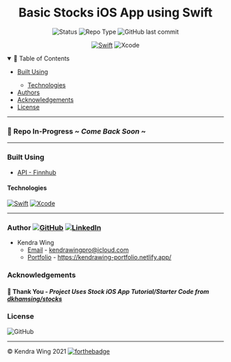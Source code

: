 <h1 align="center">Basic Stocks iOS App using Swift</h1>

<div align="center">

![Status](https://img.shields.io/badge/Status-In_Progress-80DEEA?style=flat&link=https://github.com/kwing25/Basic-Stocks-App)  ![Repo Type](https://img.shields.io/badge/Repo_Type-Public-fff200?style=flat&link=https://github.com/kwing25/Basic-Stocks-App) ![GitHub last commit](https://img.shields.io/github/last-commit/kwing25/Basic-Stocks-App)

[![Swift](https://img.shields.io/badge/Swift-Technology-d1d1d1?labelColor=000000&style=for-the-badge&logo=Swift&link=https://reactjs.org/)](https://swift.org/)
![Xcode](https://img.shields.io/badge/xcode-Technology-d1d1d1?labelColor=000000&style=for-the-badge&logo=xcode/)

</div>

<details open="open">
  <summary>📝 Table of Contents</summary>
  <ul>
    <li><a href="#built_using">Built Using</a></li>
        <ul>
        <li><a href="technologies">Technologies</a></li>
        </ul>
    <li><a href="#authors">Authors</a></li>
    <li><a href="#acknowledgements">Acknowledgements</a></li>
    <li><a href="#license">License</a></li>
  </ul>
</details>

---

### 📝 Repo In-Progress ~ *Come Back Soon* ~

---
### Built Using
- [API - Finnhub](https://finnhub.io/)
#### Technologies
[![Swift](https://img.shields.io/badge/Swift-000000?style=flat&logo=Swift&link=https://swift.org/)](https://swift.org/)
[![Xcode](https://img.shields.io/badge/Xcode-000000?style=flat&logo=Xcode&link=https://developer.apple.com/xcode/)](https://developer.apple.com/xcode/)

---
### Author [![GitHub ](https://img.shields.io/badge/GitHub-080705?style=flat&logo=GitHub&link=https://github.com/kwing25)](https://github.com/kwing25) [![LinkedIn](https://img.shields.io/badge/LinkedIn-080705?style=flat&logo=LinkedIn&link=https://www.linkedin.com/in/kendrawing/)](https://www.linkedin.com/in/kendrawing/)

- Kendra Wing
    - [Email](kendrawingpro@icloud.com) - kendrawingpro@icloud.com
    - [Portfolio](https://kendrawing-portfolio.netlify.app/) - https://kendrawing-portfolio.netlify.app/


  
### Acknowledgements
#### 👏 Thank You - *Project Uses Stock iOS App Tutorial/Starter Code from [dkhamsing/stocks](https://github.com/dkhamsing/stocks)*


### License
![GitHub](https://img.shields.io/github/license/kwing25/Basic-Stocks-App)

---
&copy; Kendra Wing 2021 [![forthebadge](https://forthebadge.com/images/badges/built-with-love.svg)](https://forthebadge.com)